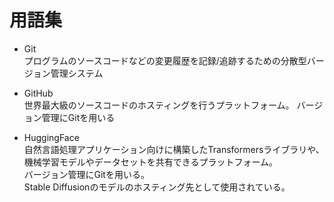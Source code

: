 # 用語集
- Git  
プログラムのソースコードなどの変更履歴を記録/追跡するための分散型バージョン管理システム

- GitHub  
世界最大級のソースコードのホスティングを行うプラットフォーム。
バージョン管理にGitを用いる

- HuggingFace  
自然言語処理アプリケーション向けに構築したTransformersライブラリや、機械学習モデルやデータセットを共有できるプラットフォーム。  
バージョン管理にGitを用いる。  
Stable Diffusionのモデルのホスティング先として使用されている。  